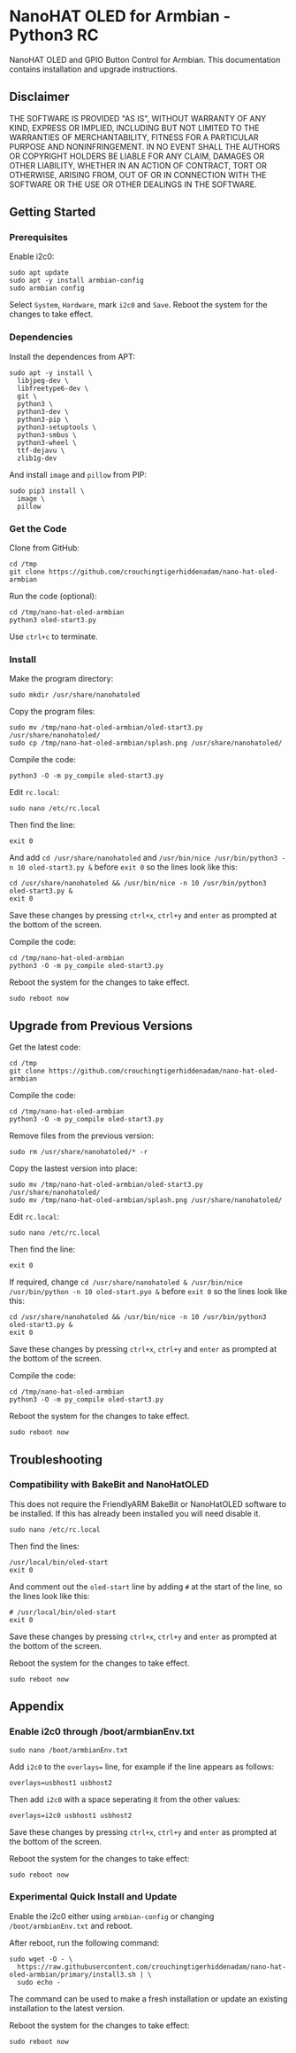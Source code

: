 # NanoHAT OLED for Armbian - Python3 RC
NanoHAT OLED and GPIO Button Control for Armbian. This documentation contains installation and upgrade instructions.

## Disclaimer

THE SOFTWARE IS PROVIDED "AS IS", WITHOUT WARRANTY OF ANY KIND, EXPRESS OR
IMPLIED, INCLUDING BUT NOT LIMITED TO THE WARRANTIES OF MERCHANTABILITY,
FITNESS FOR A PARTICULAR PURPOSE AND NONINFRINGEMENT. IN NO EVENT SHALL THE
AUTHORS OR COPYRIGHT HOLDERS BE LIABLE FOR ANY CLAIM, DAMAGES OR OTHER
LIABILITY, WHETHER IN AN ACTION OF CONTRACT, TORT OR OTHERWISE, ARISING FROM,
OUT OF OR IN CONNECTION WITH THE SOFTWARE OR THE USE OR OTHER DEALINGS IN
THE SOFTWARE.

## Getting Started

### Prerequisites

Enable i2c0:
```
sudo apt update
sudo apt -y install armbian-config
sudo armbian config
```
Select `System`, `Hardware`, mark `i2c0` and `Save`. Reboot the system for the changes to take effect.

### Dependencies
Install the dependences from APT:
```
sudo apt -y install \
  libjpeg-dev \
  libfreetype6-dev \
  git \
  python3 \
  python3-dev \
  python3-pip \
  python3-setuptools \
  python3-smbus \
  python3-wheel \
  ttf-dejavu \
  zlib1g-dev
```
And install `image` and `pillow` from PIP:
```
sudo pip3 install \
  image \
  pillow
```
### Get the Code
Clone from GitHub:
```
cd /tmp
git clone https://github.com/crouchingtigerhiddenadam/nano-hat-oled-armbian
```

Run the code (optional):
```
cd /tmp/nano-hat-oled-armbian
python3 oled-start3.py
```
Use `ctrl+c` to terminate.

### Install
Make the program directory:
```
sudo mkdir /usr/share/nanohatoled
```
Copy the program files:
```
sudo mv /tmp/nano-hat-oled-armbian/oled-start3.py /usr/share/nanohatoled/
sudo cp /tmp/nano-hat-oled-armbian/splash.png /usr/share/nanohatoled/
```
Compile the code:
```
python3 -O -m py_compile oled-start3.py
```
Edit `rc.local`:
```
sudo nano /etc/rc.local
```
Then find the line:
```
exit 0
```
And add `cd /usr/share/nanohatoled` and `/usr/bin/nice /usr/bin/python3 -n 10 oled-start3.py &` before `exit 0` so the lines look like this:
```
cd /usr/share/nanohatoled && /usr/bin/nice -n 10 /usr/bin/python3 oled-start3.py &
exit 0
```
Save these changes by pressing `ctrl+x`, `ctrl+y` and `enter` as prompted at the bottom of the screen.   
   
Compile the code:
```
cd /tmp/nano-hat-oled-armbian
python3 -O -m py_compile oled-start3.py
```
Reboot the system for the changes to take effect.
```
sudo reboot now
```

## Upgrade from Previous Versions
Get the latest code:
```
cd /tmp
git clone https://github.com/crouchingtigerhiddenadam/nano-hat-oled-armbian
```
Compile the code:
```
cd /tmp/nano-hat-oled-armbian
python3 -O -m py_compile oled-start3.py
```
Remove files from the previous version:
```
sudo rm /usr/share/nanohatoled/* -r
```
Copy the lastest version into place:
```
sudo mv /tmp/nano-hat-oled-armbian/oled-start3.py /usr/share/nanohatoled/
sudo mv /tmp/nano-hat-oled-armbian/splash.png /usr/share/nanohatoled/
```
Edit `rc.local`:
```
sudo nano /etc/rc.local
```
Then find the line:
```
exit 0
```
If required, change `cd /usr/share/nanohatoled & /usr/bin/nice /usr/bin/python -n 10 oled-start.pyo &` before `exit 0` so the lines look like this:
```
cd /usr/share/nanohatoled && /usr/bin/nice -n 10 /usr/bin/python3 oled-start3.py &
exit 0
```
Save these changes by pressing `ctrl+x`, `ctrl+y` and `enter` as prompted at the bottom of the screen.   
  
Compile the code:
```
cd /tmp/nano-hat-oled-armbian
python3 -O -m py_compile oled-start3.py
```
Reboot the system for the changes to take effect.
```
sudo reboot now
```

## Troubleshooting

### Compatibility with BakeBit and NanoHatOLED
This does not require the FriendlyARM BakeBit or NanoHatOLED software to be installed. If this has already been installed you will need disable it.
```
sudo nano /etc/rc.local
```
Then find the lines:
```
/usr/local/bin/oled-start
exit 0
```
And comment out the `oled-start` line by adding `#` at the start of the line, so the lines look like this:
```
# /usr/local/bin/oled-start
exit 0
```
Save these changes by pressing `ctrl+x`, `ctrl+y` and `enter` as prompted at the bottom of the screen.   
   
Reboot the system for the changes to take effect.
```
sudo reboot now
```

## Appendix

### Enable i2c0 through /boot/armbianEnv.txt
```
sudo nano /boot/armbianEnv.txt
```
Add `i2c0` to the `overlays=` line, for example if the line appears as follows:
```
overlays=usbhost1 usbhost2
```
Then add `i2c0` with a space seperating it from the other values:
```
overlays=i2c0 usbhost1 usbhost2
```
Save these changes by pressing `ctrl+x`, `ctrl+y` and `enter` as prompted at the bottom of the screen.  
    
Reboot the system for the changes to take effect:
```
sudo reboot now
```

### Experimental Quick Install and Update
   
Enable the i2c0 either using `armbian-config` or changing `/boot/armbianEnv.txt` and reboot.   
   
After reboot, run the following command:
```
sudo wget -O - \
  https://raw.githubusercontent.com/crouchingtigerhiddenadam/nano-hat-oled-armbian/primary/install3.sh | \
  sudo echo -
```
The command can be used to make a fresh installation or update an existing installation to the latest version.
   
Reboot the system for the changes to take effect:
```
sudo reboot now
```
